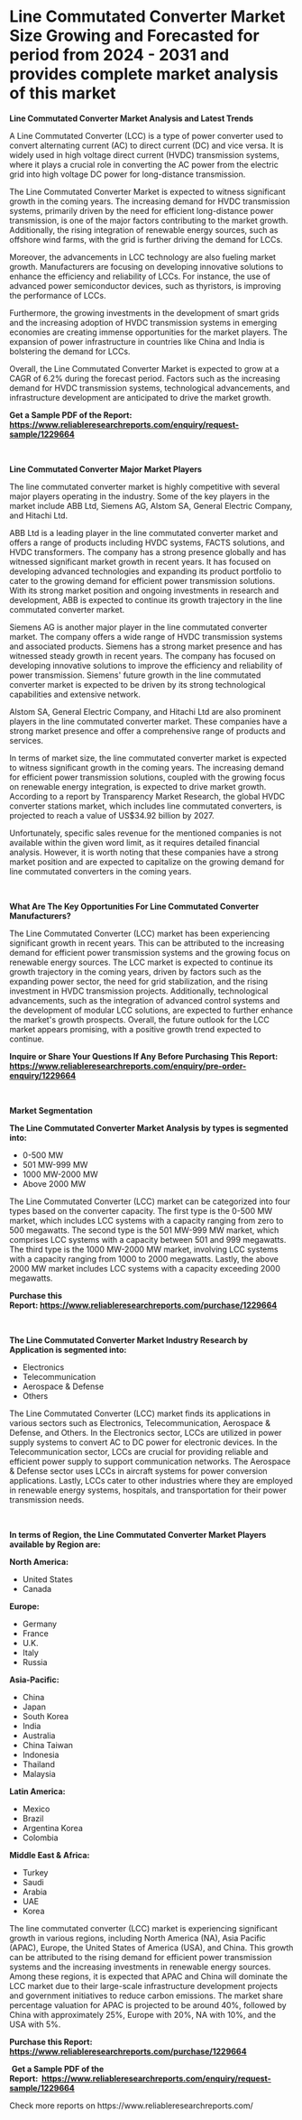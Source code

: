 <p><h1>Line Commutated Converter Market Size Growing and Forecasted for period from 2024 - 2031 and provides complete market analysis of this market</h1></p><p><strong>Line Commutated Converter Market Analysis and Latest Trends</strong></p>
<p><p>A Line Commutated Converter (LCC) is a type of power converter used to convert alternating current (AC) to direct current (DC) and vice versa. It is widely used in high voltage direct current (HVDC) transmission systems, where it plays a crucial role in converting the AC power from the electric grid into high voltage DC power for long-distance transmission.</p><p>The Line Commutated Converter Market is expected to witness significant growth in the coming years. The increasing demand for HVDC transmission systems, primarily driven by the need for efficient long-distance power transmission, is one of the major factors contributing to the market growth. Additionally, the rising integration of renewable energy sources, such as offshore wind farms, with the grid is further driving the demand for LCCs.</p><p>Moreover, the advancements in LCC technology are also fueling market growth. Manufacturers are focusing on developing innovative solutions to enhance the efficiency and reliability of LCCs. For instance, the use of advanced power semiconductor devices, such as thyristors, is improving the performance of LCCs.</p><p>Furthermore, the growing investments in the development of smart grids and the increasing adoption of HVDC transmission systems in emerging economies are creating immense opportunities for the market players. The expansion of power infrastructure in countries like China and India is bolstering the demand for LCCs.</p><p>Overall, the Line Commutated Converter Market is expected to grow at a CAGR of 6.2% during the forecast period. Factors such as the increasing demand for HVDC transmission systems, technological advancements, and infrastructure development are anticipated to drive the market growth.</p></p>
<p><strong>Get a Sample PDF of the Report:&nbsp; <a href="https://www.reliableresearchreports.com/enquiry/request-sample/1229664">https://www.reliableresearchreports.com/enquiry/request-sample/1229664</a></strong></p>
<p>&nbsp;</p>
<p><strong>Line Commutated Converter Major Market Players</strong></p>
<p><p>The line commutated converter market is highly competitive with several major players operating in the industry. Some of the key players in the market include ABB Ltd, Siemens AG, Alstom SA, General Electric Company, and Hitachi Ltd.</p><p>ABB Ltd is a leading player in the line commutated converter market and offers a range of products including HVDC systems, FACTS solutions, and HVDC transformers. The company has a strong presence globally and has witnessed significant market growth in recent years. It has focused on developing advanced technologies and expanding its product portfolio to cater to the growing demand for efficient power transmission solutions. With its strong market position and ongoing investments in research and development, ABB is expected to continue its growth trajectory in the line commutated converter market.</p><p>Siemens AG is another major player in the line commutated converter market. The company offers a wide range of HVDC transmission systems and associated products. Siemens has a strong market presence and has witnessed steady growth in recent years. The company has focused on developing innovative solutions to improve the efficiency and reliability of power transmission. Siemens' future growth in the line commutated converter market is expected to be driven by its strong technological capabilities and extensive network.</p><p>Alstom SA, General Electric Company, and Hitachi Ltd are also prominent players in the line commutated converter market. These companies have a strong market presence and offer a comprehensive range of products and services.</p><p>In terms of market size, the line commutated converter market is expected to witness significant growth in the coming years. The increasing demand for efficient power transmission solutions, coupled with the growing focus on renewable energy integration, is expected to drive market growth. According to a report by Transparency Market Research, the global HVDC converter stations market, which includes line commutated converters, is projected to reach a value of US$34.92 billion by 2027.</p><p>Unfortunately, specific sales revenue for the mentioned companies is not available within the given word limit, as it requires detailed financial analysis. However, it is worth noting that these companies have a strong market position and are expected to capitalize on the growing demand for line commutated converters in the coming years.</p></p>
<p>&nbsp;</p>
<p><strong>What Are The Key Opportunities For Line Commutated Converter Manufacturers?</strong></p>
<p><p>The Line Commutated Converter (LCC) market has been experiencing significant growth in recent years. This can be attributed to the increasing demand for efficient power transmission systems and the growing focus on renewable energy sources. The LCC market is expected to continue its growth trajectory in the coming years, driven by factors such as the expanding power sector, the need for grid stabilization, and the rising investment in HVDC transmission projects. Additionally, technological advancements, such as the integration of advanced control systems and the development of modular LCC solutions, are expected to further enhance the market's growth prospects. Overall, the future outlook for the LCC market appears promising, with a positive growth trend expected to continue.</p></p>
<p><strong>Inquire or Share Your Questions If Any Before Purchasing This Report: <a href="https://www.reliableresearchreports.com/enquiry/pre-order-enquiry/1229664">https://www.reliableresearchreports.com/enquiry/pre-order-enquiry/1229664</a></strong></p>
<p>&nbsp;</p>
<p><strong>Market Segmentation</strong></p>
<p><strong>The Line Commutated Converter Market Analysis by types is segmented into:</strong></p>
<p><ul><li>0-500 MW</li><li>501 MW-999 MW</li><li>1000 MW-2000 MW</li><li>Above 2000 MW</li></ul></p>
<p><p>The Line Commutated Converter (LCC) market can be categorized into four types based on the converter capacity. The first type is the 0-500 MW market, which includes LCC systems with a capacity ranging from zero to 500 megawatts. The second type is the 501 MW-999 MW market, which comprises LCC systems with a capacity between 501 and 999 megawatts. The third type is the 1000 MW-2000 MW market, involving LCC systems with a capacity ranging from 1000 to 2000 megawatts. Lastly, the above 2000 MW market includes LCC systems with a capacity exceeding 2000 megawatts.</p></p>
<p><strong>Purchase this Report:&nbsp;<a href="https://www.reliableresearchreports.com/purchase/1229664">https://www.reliableresearchreports.com/purchase/1229664</a></strong></p>
<p>&nbsp;</p>
<p><strong>The Line Commutated Converter Market Industry Research by Application is segmented into:</strong></p>
<p><ul><li>Electronics</li><li>Telecommunication</li><li>Aerospace & Defense</li><li>Others</li></ul></p>
<p><p>The Line Commutated Converter (LCC) market finds its applications in various sectors such as Electronics, Telecommunication, Aerospace & Defense, and Others. In the Electronics sector, LCCs are utilized in power supply systems to convert AC to DC power for electronic devices. In the Telecommunication sector, LCCs are crucial for providing reliable and efficient power supply to support communication networks. The Aerospace & Defense sector uses LCCs in aircraft systems for power conversion applications. Lastly, LCCs cater to other industries where they are employed in renewable energy systems, hospitals, and transportation for their power transmission needs.</p></p>
<p>&nbsp;</p>
<p><strong>In terms of Region, the Line Commutated Converter Market Players available by Region are:</strong></p>
<p>
    <p> <strong> North America: </strong>
        <ul>
            <li>United States</li>
            <li>Canada</li>
        </ul>
        </p> 
    <p> <strong> Europe: </strong>
        <ul>
            <li>Germany</li>
            <li>France</li>
            <li>U.K.</li>
            <li>Italy</li>
            <li>Russia</li>
        </ul>
        </p> 
    <p> <strong> Asia-Pacific: </strong>
        <ul>
            <li>China</li>
            <li>Japan</li>
            <li>South Korea</li>
            <li>India</li>
            <li>Australia</li>
            <li>China Taiwan</li>
            <li>Indonesia</li>
            <li>Thailand</li>
            <li>Malaysia</li>
        </ul>
        </p> 
    <p> <strong> Latin America: </strong>
        <ul>
            <li>Mexico</li>
            <li>Brazil</li>
            <li>Argentina Korea</li>
            <li>Colombia</li>
        </ul>
        </p> 
    <p> <strong> Middle East & Africa: </strong>
        <ul>
            <li>Turkey</li>
            <li>Saudi</li>
            <li>Arabia</li>
            <li>UAE</li>
            <li>Korea</li>
        </ul>
    </p>
    </p>
<p><p>The line commutated converter (LCC) market is experiencing significant growth in various regions, including North America (NA), Asia Pacific (APAC), Europe, the United States of America (USA), and China. This growth can be attributed to the rising demand for efficient power transmission systems and the increasing investments in renewable energy sources. Among these regions, it is expected that APAC and China will dominate the LCC market due to their large-scale infrastructure development projects and government initiatives to reduce carbon emissions. The market share percentage valuation for APAC is projected to be around 40%, followed by China with approximately 25%, Europe with 20%, NA with 10%, and the USA with 5%.</p></p>
<p><strong>Purchase this Report: <a href="https://www.reliableresearchreports.com/purchase/1229664">https://www.reliableresearchreports.com/purchase/1229664</a></strong></p>
<p>&nbsp;<strong>Get a Sample PDF of the Report:&nbsp;&nbsp;<a href="https://www.reliableresearchreports.com/enquiry/request-sample/1229664">https://www.reliableresearchreports.com/enquiry/request-sample/1229664</a></strong></p>
<p><strong></strong></p>
<p>Check more reports on https://www.reliableresearchreports.com/</p>